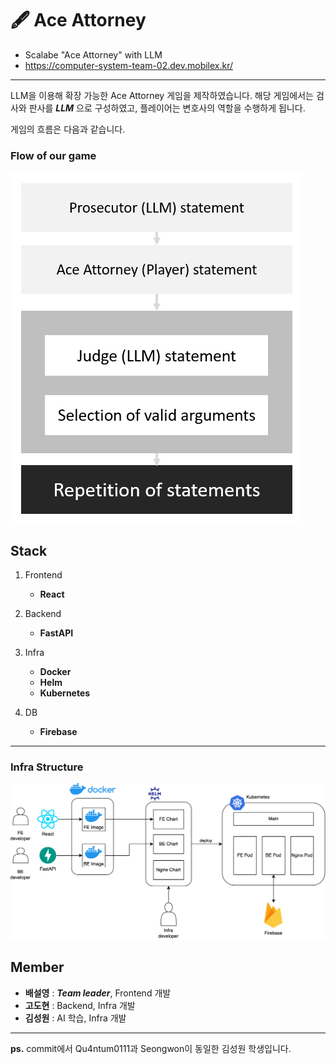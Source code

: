 # 🖋 Ace Attorney
  + Scalabe "Ace Attorney" with LLM
  + https://computer-system-team-02.dev.mobilex.kr/
---
LLM을 이용해 확장 가능한 Ace Attorney 게임을 제작하였습니다. 
해당 게임에서는 검사와 판사를 ___LLM___ 으로 구성하였고, 플레이어는 변호사의 역할을 수행하게 됩니다.

게임의 흐름은 다음과 같습니다.
### Flow of our game
![Flow of out game](https://github.com/SeolyeongBae/EC3102-trial/blob/main/game%20flow.png)

## Stack
1. Frontend
   + __React__

2. Backend
   + __FastAPI__
  
3. Infra
   + __Docker__
   + __Helm__
   + __Kubernetes__

4. DB
   + __Firebase__

---
### Infra Structure
![Infra structure File](https://github.com/SeolyeongBae/EC3102-trial/blob/main/Infra.png)

## Member
* __배설영__ : ___Team leader___, Frontend 개발
* __고도현__ : Backend, Infra 개발
* __김성원__ : AI 학습, Infra 개발
---
__ps.__ commit에서 Qu4ntum0111과 Seongwon이 동일한 김성원 학생입니다.
